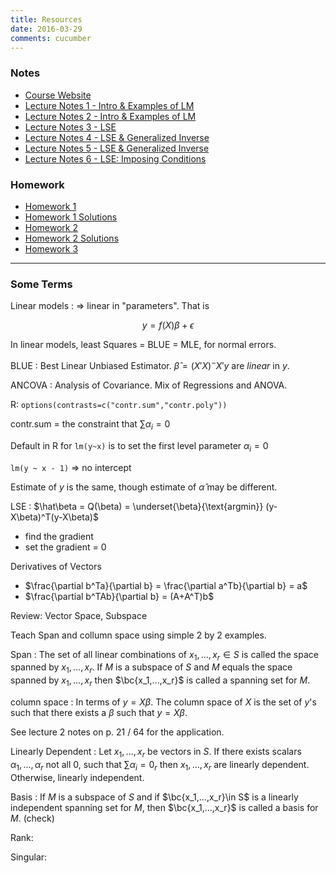 ```yaml
---
title: Resources
date: 2016-03-29
comments: cucumber
---
```


### Notes

- [Course Website](https://ams256-spring16-01.courses.soe.ucsc.edu/)
- [Lecture Notes 1 - Intro & Examples of LM](/assets/ams256/notes/notes1.pdf)
- [Lecture Notes 2 - Intro & Examples of LM](/assets/ams256/notes/notes2.pdf)
- [Lecture Notes 3 - LSE](/assets/ams256/notes/notes3.pdf)
- [Lecture Notes 4 - LSE & Generalized Inverse](/assets/ams256/notes/notes4.pdf)
- [Lecture Notes 5 - LSE & Generalized Inverse](/assets/ams256/notes/notes5.pdf)
- [Lecture Notes 6 - LSE: Imposing Conditions](/assets/ams256/notes/notes6.pdf)

### Homework

- [Homework 1](/assets/ams256/hw/hw1/hw1.pdf)
- [Homework 1 Solutions](/assets/ams256/hw/hw1/hw1_sol.pdf)
- [Homework 2](/assets/ams256/hw/hw2/hw2.pdf)
- [Homework 2 Solutions](/assets/ams256/hw/hw2/hw2_sol.pdf)
- [Homework 3](/assets/ams256/hw/hw3/hw3.pdf)

***

### Some Terms

Linear models
: $\Rightarrow$ linear in "parameters". That is 

$$
  y = f(X)\beta + \epsilon
$$

In linear models, least Squares = BLUE = MLE, for normal errors.

BLUE
: Best Linear Unbiased Estimator. $\hat\beta = (X'X)^-X'y$ are *linear* in $y$.

ANCOVA
: Analysis of Covariance. Mix of Regressions and ANOVA.

R: `options(contrasts=c("contr.sum","contr.poly"))`

contr.sum = the constraint that $\sum \alpha_i = 0$

Default in R for `lm(y~x)` is to set the first level parameter $\alpha_i= 0$

`lm(y ~ x - 1)` => no intercept

Estimate of $y$ is the same, though estimate of $\hat\alpha$ may be different.

LSE
: $\hat\beta = Q(\beta) = \underset{\beta}{\text{argmin}} (y-X\beta)^T(y-X\beta)$

- find the gradient
- set the gradient = 0

Derivatives of Vectors

  - $\frac{\partial b^Ta}{\partial b} = \frac{\partial a^Tb}{\partial b} = a$
  - $\frac{\partial b^TAb}{\partial b} = (A+A^T)b$

Review: Vector Space, Subspace

Teach Span and collumn space using simple 2 by 2 examples.

Span
: The set of all linear combinations of $x_1,...,x_r \in S$  is called the space spanned by $x_1,...,x_r$. If $M$ is a subspace of $S$ and $M$ equals the space spanned by $x_1,...,x_r$ then $\bc{x_1,...,x_r}$  is called a spanning set for $M$.

column space
: In terms of $y=X\beta$. The column space of $X$ is the set of $y$'s such that there exists a $\beta$ such that $y=X\beta$.

See lecture 2 notes on p. 21 / 64 for the application.

Linearly Dependent
: Let $x_1,...,x_r$ be vectors in $S$. If there exists scalars $\alpha_1,...,\alpha_r$ not all 0, such that $\sum \alpha_i =0_r$ then $x_1,...,x_r$ are linearly dependent. Otherwise, linearly independent.

Basis
: If $M$ is a subspace of $S$ and if $\bc{x_1,...,x_r}\in S$ is a linearly independent spanning set for $M$, then $\bc{x_1,...,x_r}$ is called a basis for $M$. (check)

Rank:

Singular:
